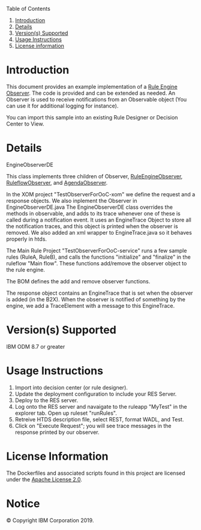 Table of Contents

1. [Introduction](#intro)
1. [Details](#details)
2. [Version(s) Supported](#versions)
3. [Usage Instructions](#instruction)
4. [License information](#license)

Introduction<a name="intro"></a>
============

This document provides an example implementation of a 
<a href="https://www.ibm.com/support/knowledgecenter/en/SSQP76_8.7.0/com.ibm.odm.dserver.rules.ref.designer/html/api/html/com/ibm/rules/engine/observer/Observable.html">Rule Engine Observer</a>. The code is provided and can be extended as needed. An Observer is used to receive notifications from an Observable object (You can use it for additional logging for instance).

You can import this sample into an existing Rule Designer or Decision Center to View.

Details<a name="details"></a>
============

EngineObserverDE

This class implements three children of Observer, <a href="https://www.ibm.com/support/knowledgecenter/en/SSQP76_8.7.0/com.ibm.odm.dserver.rules.ref.designer/html/jrules2dotnet/html/T_IBM_Rules_RVE_RuleDef_Runtime_RuleEngineObserver.htm">RuleEngineObserver</a>, <a href="https://www.ibm.com/support/knowledgecenter/en/SSQP76_8.7.0/com.ibm.odm.dserver.rules.ref.designer/html/jrules2dotnet/html/T_IBM_Rules_RVE_Ruleflow_Runtime_RuleflowObserver.htm">RuleflowObserver</a>, and <a href="https://www.ibm.com/support/knowledgecenter/en/SSQP76_8.7.0/com.ibm.odm.dserver.rules.ref.designer/html/jrules2dotnet/html/T_IBM_Rules_RVE_RuleDef_Runtime_AgendaObserver.htm">AgendaObserver</a>.



In the XOM project "TestObserverForOoC-xom" we define the request and a response objects. We also inplement the Observer in EngineObserverDE.java
The EngineObserverDE class overrides the methods in observable, and adds to its trace whenever one of these is called during a notification event. 
It uses an EngineTrace Object to store all the notification traces, and this object is printed when the observer is removed.
We also added an xml wrapper to EngineTrace.java so it behaves properly in htds.

The Main Rule Project "TestObserverForOoC-service" runs a few sample rules (RuleA, RuleB), and calls the functions "initialize" and "finalize" in the ruleflow "Main flow".
These functions add/remove the observer object to the rule engine.

The BOM defines the add and remove observer functions.

The response object contains an EngineTrace that is set when the observer is added (in the B2X).
When the observer is notified of something by the engine, we add a TraceElement with a message to this EngineTrace.


Version(s) Supported<a name="versions"></a>
====================

IBM ODM 8.7 or greater

Usage Instructions<a name="instruction"></a>
===================

1. Import into decision center (or rule designer).
2. Update the deployment configuration to include your RES Server. 
3. Deploy to the RES server.
4. Log onto the RES server and navaigate to the ruleapp "MyTest" in the explorer tab. Open up ruleset "runRules". 
5. Retreive HTDS description file, select REST, format WADL, and Test.
6. Click on "Execute Request"; you will see trace messages in the response printed by our observer.

License Information<a name="license"></a>
====================
The Dockerfiles and associated scripts found in this project are licensed under the [Apache License 2.0](LICENSE).

# Notice
© Copyright IBM Corporation 2019.
